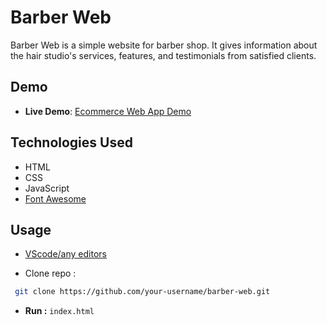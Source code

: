 # Barber Web

Barber Web is a simple website for barber shop. It gives information about the hair studio's services, features, and testimonials from satisfied clients.


## Demo

- **Live Demo**: [Ecommerce Web App Demo](https://github.com/rajesh730/rajesh730/)


## Technologies Used

- HTML
- CSS
- JavaScript
- [Font Awesome](https://fontawesome.com/)

## Usage

- [VScode/any editors](https://code.visualstudio.com/)

- Clone repo :

```bash
 git clone https://github.com/your-username/barber-web.git
```

- **Run :** `index.html`
